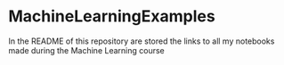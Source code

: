 # MachineLearningExamples
In the README of this repository are stored the links to all my notebooks made during the Machine Learning course

